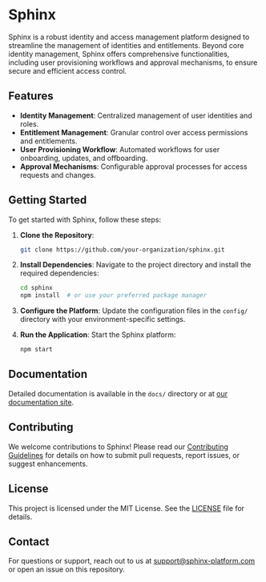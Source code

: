 # Sphinx

Sphinx is a robust identity and access management platform designed to streamline the management of identities and entitlements. Beyond core identity management, Sphinx offers comprehensive functionalities, including user provisioning workflows and approval mechanisms, to ensure secure and efficient access control.

## Features

- **Identity Management**: Centralized management of user identities and roles.
- **Entitlement Management**: Granular control over access permissions and entitlements.
- **User Provisioning Workflow**: Automated workflows for user onboarding, updates, and offboarding.
- **Approval Mechanisms**: Configurable approval processes for access requests and changes.

## Getting Started

To get started with Sphinx, follow these steps:

1. **Clone the Repository**:
   ```bash
   git clone https://github.com/your-organization/sphinx.git
   ```

2. **Install Dependencies**:
   Navigate to the project directory and install the required dependencies:
   ```bash
   cd sphinx
   npm install  # or use your preferred package manager
   ```

3. **Configure the Platform**:
   Update the configuration files in the `config/` directory with your environment-specific settings.

4. **Run the Application**:
   Start the Sphinx platform:
   ```bash
   npm start
   ```

## Documentation

Detailed documentation is available in the `docs/` directory or at [our documentation site](https://your-sphinx-docs-url.com).

## Contributing

We welcome contributions to Sphinx! Please read our [Contributing Guidelines](CONTRIBUTING.md) for details on how to submit pull requests, report issues, or suggest enhancements.

## License

This project is licensed under the MIT License. See the [LICENSE](LICENSE) file for details.

## Contact

For questions or support, reach out to us at [support@sphinx-platform.com](mailto:support@sphinx-platform.com) or open an issue on this repository.

